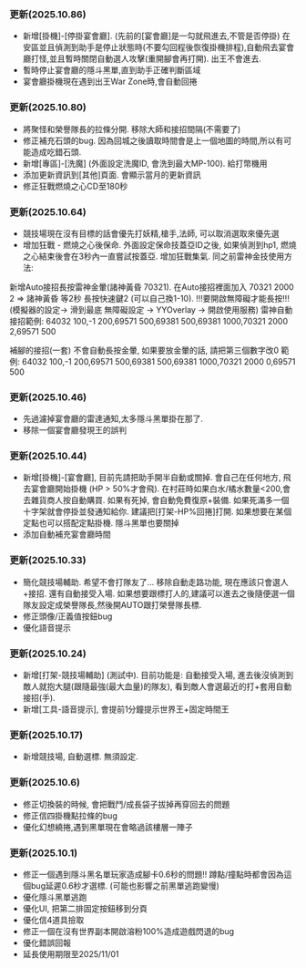 ### 更新(2025.10.86)
- 新增[掛機]-[停掛宴會廳]. (先前的[宴會廳]是一勾就飛進去,不管是否停掛)
  在安區並且偵測到助手是停止狀態時(不要勾回程後恢復掛機排程),自動飛去宴會廳打怪,並且暫時關閉自動選人攻擊(重開腳會再打開). 出王不會進去.
- 暫時停止宴會廳的隱斗黑單,直到助手正確判斷區域
- 宴會廳掛機現在遇到出王War Zone時,會自動回捲
### 更新(2025.10.80)
- 將聚怪和榮譽隊長的拉條分開. 移除大師和接招間隔(不需要了)
- 修正補充石頭的bug. 因為回城之後讀取時間會是上一個地圖的時間,所以有可能造成吃錯石頭.
- 新增[專區]-[洗魔] (外面設定洗魔ID, 會洗到最大MP-100). 給打幣機用
- 添加更新資訊到[其他]頁面. 會顯示當月的更新資訊
- 修正狂戰燃燒之心CD至180秒

### 更新(2025.10.64) 
- 競技場現在沒有目標的話會優先打妖精,槍手,法師, 可以取消選取來優先選
- 增加狂戰 - 燃燒之心後保命. 外面設定保命技蓋亞ID之後, 如果偵測到hp1, 燃燒之心結束後會在3秒內一直嘗試按蓋亞.
增加狂戰集氣. 同之前雷神金技使用方法:

新增Auto接招長按雷神金暈(諸神黃昏 70321). 在Auto接招裡面加入 70321 2000 2 => 諸神黃昏 等2秒 長按快速鍵2 (可以自己換1-10).  !!!要開啟無障礙才能長按!!! (模擬器的設定-> 滑到最底 無障礙設定 -> YYOverlay -> 開啟使用服務)
雷神自動接招範例: 64032 100,-1 200,69571 500,69381 500,69381 1000,70321 2000 2,69571 500

補腳的接招(一套) 不會自動長按金暈, 如果要放金暈的話, 請把第三個數字改0
範例: 64032 100,-1 200,69571 500,69381 500,69381 1000,70321 2000 0,69571 500

### 更新(2025.10.46)
- 先過濾掉宴會廳的雷達通知,太多隱斗黑單掛在那了.
- 移除一個宴會廳發現王的誤判

### 更新(2025.10.44) 
- 新增[掛機]-[宴會廳], 目前先請把助手開半自動或關掉. 會自己在任何地方, 飛去宴會廳開始掛機 (HP > 50%才會飛).
在村莊時如果白水/橘水數量<200,會去雜貨商人按自動購買. 如果有死掉, 會自動免費復原+裝備. 如果死滿多一個十字架就會停掛並發通知給你.
建議把[打架-HP%回捲]打開. 如果想要在某個定點也可以搭配定點掛機. 隱斗黑單也要關掉
- 添加自動補充宴會廳時間

### 更新(2025.10.33) 
- 簡化競技場輔助. 希望不會打隊友了... 移除自動走路功能, 現在應該只會選人+接招. 還有自動接受入場. 如果想要跟標打人的,建議可以進去之後隨便選一個隊友設定成榮譽隊長,然後開AUTO跟打榮譽隊長標.
- 修正頭像/正義值按鈕bug
- 優化語音提示


### 更新(2025.10.24) 
- 新增[打架-競技場輔助] (測試中). 目前功能是: 自動接受入場, 進去後沒偵測到敵人就抱大腿(跟隨最強(最大血量)的隊友), 看到敵人會選最近的打+套用自動接招(手).
- 新增[工具-語音提示], 會提前1分鐘提示世界王+固定時間王

### 更新(2025.10.17) 
- 新增競技場, 自動選標. 無須設定.

### 更新(2025.10.6) 
- 修正切換裝的時候, 會把戰鬥/成長袋子拔掉再穿回去的問題
- 修正信四掛機點拉條的bug
- 優化幻想繞捲,遇到黑單現在會略過該樓層一陣子

### 更新(2025.10.1) 
- 修正一個遇到隱斗黑名單玩家造成腳卡0.6秒的問題!! 蹲點/撞點時都會因為這個bug延遲0.6秒才選標. (可能也影響之前黑單逃跑變慢)
- 優化隱斗黑單逃跑
- 優化UI, 把第二排固定按鈕移到分頁
- 優化信4道具撿取
- 修正一個在沒有世界副本開啟溶粉100%造成遊戲閃退的bug
- 優化錯誤回報
- 延長使用期限至2025/11/01


